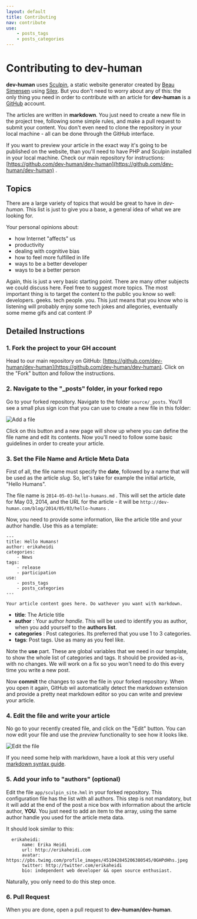 ```yaml
---
layout: default
title: Contributing
nav: contribute
use:
    - posts_tags
    - posts_categories
---
```

# Contributing to dev-human

**dev-human** uses [Sculpin](https://sculpin.io/), a static website generator created by [Beau Simensen](https://twitter.com/beausimensen) using [Silex](http://silex.sensiolabs.org/).
But you don't need to worry about any of this: the only thing you need in order to contribute with an article for **dev-human** is a [GitHub](https://github.com/) account.

The articles are written in **markdown**. You just need to create a new file in the project tree, following some simple rules, and make a pull request to submit your content.
You don't even need to clone the repository in your local machine - all can be done through the GitHub interface.

If you want to preview your article in the exact way it's going to be published on the website, than you'll need to
have PHP and Sculpin installed in your local machine. Check our main repository for instructions: [https://github.com/dev-human/dev-human](https://github.com/dev-human/dev-human) .

## Topics

There are a large variety of topics that would be great to have in _dev-human_.
This list is just to give you a base, a general idea of what we are looking for.

Your personal opinions about:

* how Internet "affects" us
* productivity
* dealing with cognitive bias
* how to feel more fulfilled in life
* ways to be a better developer
* ways to be a better person

Again, this is just a very basic starting point. There are many other subjects we could discuss here.
Feel free to suggest more topics. The most important thing is to target the content to the public you know so well: developers. geeks. tech people. you.
This just means that you know who is listening will probably enjoy some tech jokes and allegories, eventually some meme gifs and cat content :P

## Detailed Instructions

### 1. Fork the project to your GH account

Head to our main repository on GitHub: [https://github.com/dev-human/dev-human](https://github.com/dev-human/dev-human).
Click on the "Fork" button and follow the instructions.

### 2. Navigate to the "_posts" folder, in your forked repo

Go to your forked repository. Navigate to the folder `source/_posts`. You'll see a small plus sign icon that you can use to create a new file in this folder:

![Add a file](/media/contributing/gh_create_new_file.png)

Click on this button and a new page will show up where you can define the file name and edit its contents. Now you'll need to follow some basic guidelines in order to create your article.

### 3. Set the File Name and Article Meta Data

First of all, the file name must specify the **date**, followed by a name that will be used as the article _slug_.
So, let's take for example the initial article, "Hello Humans".

The file name is `2014-05-03-hello-humans.md` . This will set the article date for May 03, 2014, and the URL for the
article - it will be `http://dev-human.com/blog/2014/05/03/hello-humans` .

Now, you need to provide some information, like the article title and your author handle. Use this as a template:

~~~~
---
title: Hello Humans!
author: erikaheidi
categories:
    - News
tags:
    - release
    - participation
use:
    - posts_tags
    - posts_categories
---

Your article content goes here. Do wathever you want with markdown.

~~~~

* **title**: The Article title
* **author** : Your author _handle_. This will be used to identify you as author, when you add yourself to the **authors list**.
* **categories** : Post categories. Its preferred that you use 1 to 3 categories.
* **tags**: Post tags. Use as many as you feel like.

Note the **use** part. These are global variables that we need in our template, to show the whole list of categories and tags.
It should be provided as-is, with no changes. We will work on a fix so you won't need to do this every time you write a new post.

Now **commit** the changes to save the file in your forked repository. When you open it again, GitHub wil automatically detect the markdown
extension and provide a pretty neat markdown editor so you can write and preview your article.

### 4. Edit the file and write your article

No go to your recently created file, and click on the "Edit" button. You can now edit your file and use the _preview_ functionality to see how it looks like.

![Edit the file](/media/contributing/gh-editmd.png)

If you need some help with markdown, have a look at this very useful [markdown syntax guide](http://daringfireball.net/projects/markdown/syntax).

### 5. Add your info to "authors" (optional)

Edit the file `app/sculpin_site.hml` in your forked repository. This configuration file has the list with all authors.
This step is not mandatory, but it will add at the end of the post a nice box with information about the article author, **YOU**.
You just need to add an item to the array, using the same author handle you used for the article meta data.

It should look similar to this:

~~~~
  erikaheidi:
      name: Erika Heidi
      url: http://erikaheidi.com
      avatar: https://pbs.twimg.com/profile_images/451042845206380545/0GHPdHhs.jpeg
      twitter: http://twitter.com/erikaheidi
      bio: independent web developer && open source enthusiast.
~~~~

Naturally, you only need to do this step once.

### 6. Pull Request

When you are done, open a pull request to **dev-human/dev-human**.

